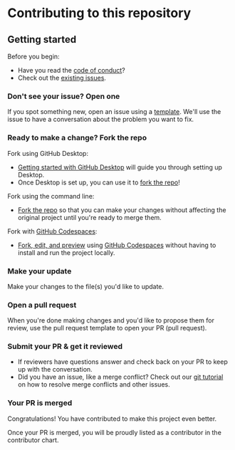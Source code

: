# Contributing to this repository <!-- omit in toc -->

## Getting started <!-- omit in toc -->

Before you begin:

- Have you read the [code of conduct](https://github.com/exTerEX/tik-tac-toe/blob/main/.github/CODE_OF_CONDUCT.md)?
- Check out the [existing issues](https://github.com/exTerEX/tik-tac-toe/issues).

### Don't see your issue? Open one

If you spot something new, open an issue using a [template](https://github.com/exTerEX/tik-tac-toe/issues/new/choose). We'll use the issue to have a conversation about the problem you want to fix.

### Ready to make a change? Fork the repo

Fork using GitHub Desktop:

- [Getting started with GitHub Desktop](https://docs.github.com/en/desktop/installing-and-configuring-github-desktop/getting-started-with-github-desktop) will guide you through setting up Desktop.
- Once Desktop is set up, you can use it to [fork the repo](https://docs.github.com/en/desktop/contributing-and-collaborating-using-github-desktop/cloning-and-forking-repositories-from-github-desktop)!

Fork using the command line:

- [Fork the repo](https://docs.github.com/en/github/getting-started-with-github/fork-a-repo#fork-an-example-repository) so that you can make your changes without affecting the original project until you're ready to merge them.

Fork with [GitHub Codespaces](https://github.com/features/codespaces):

- [Fork, edit, and preview](https://docs.github.com/en/free-pro-team@latest/github/developing-online-with-codespaces/creating-a-codespace) using [GitHub Codespaces](https://github.com/features/codespaces) without having to install and run the project locally.

### Make your update

Make your changes to the file(s) you'd like to update.

### Open a pull request

When you're done making changes and you'd like to propose them for review, use the pull request template to open your PR (pull request).

### Submit your PR & get it reviewed

- If reviewers have questions answer and check back on your PR to keep up with the conversation.
- Did you have an issue, like a merge conflict? Check out our [git tutorial](https://lab.github.com/githubtraining/managing-merge-conflicts) on how to resolve merge conflicts and other issues.

### Your PR is merged

Congratulations! You have contributed to make this project even better.

Once your PR is merged, you will be proudly listed as a contributor in the contributor chart.
